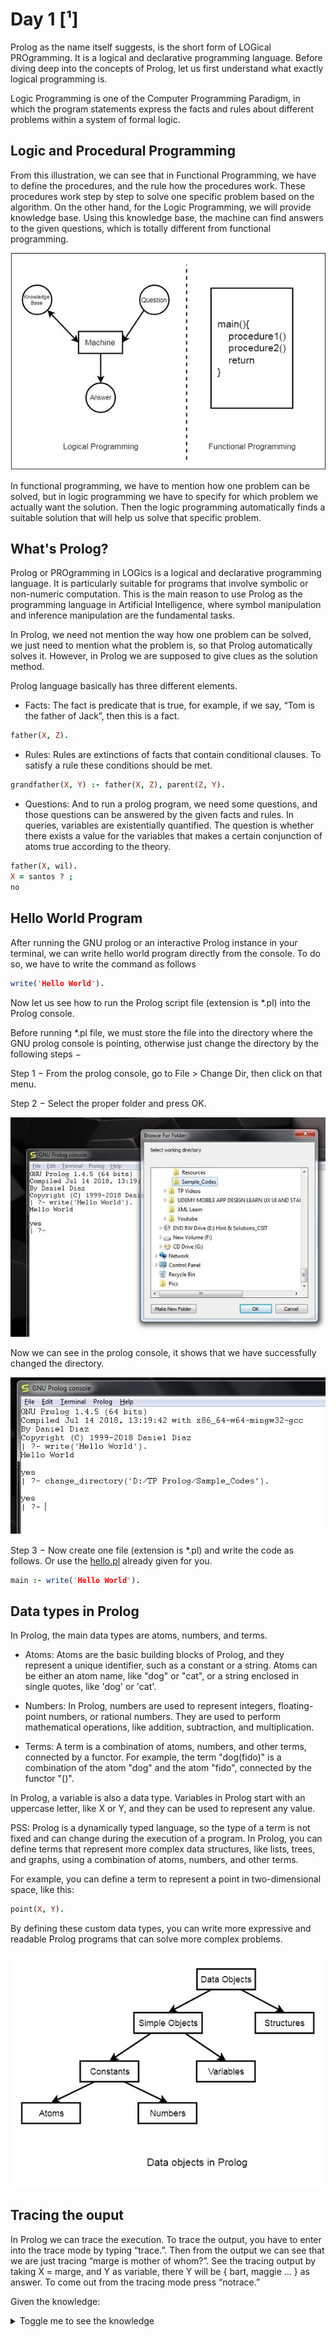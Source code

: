 # Day 1 [¹]

Prolog as the name itself suggests, is the short form of LOGical PROgramming. It is a logical and declarative programming language. Before diving deep into the concepts of Prolog, let us first understand what exactly logical programming is.

Logic Programming is one of the Computer Programming Paradigm, in which the program statements express the facts and rules about different problems within a system of formal logic.


## Logic and Procedural Programming

From this illustration, we can see that in Functional Programming, we have to define the procedures, and the rule how the procedures work. These procedures work step by step to solve one specific problem based on the algorithm. On the other hand, for the Logic Programming, we will provide knowledge base. Using this knowledge base, the machine can find answers to the given questions, which is totally different from functional programming.

![logic-vs-procedural](Img/logic_functional_programming.jpg)

In functional programming, we have to mention how one problem can be solved, but in logic programming we have to specify for which problem we actually want the solution. Then the logic programming automatically finds a suitable solution that will help us solve that specific problem.

## What's Prolog?

Prolog or PROgramming in LOGics is a logical and declarative programming language. It  is particularly suitable for programs that involve symbolic or non-numeric computation. This is the main reason to use Prolog as the programming language in Artificial Intelligence, where symbol manipulation and inference manipulation are the fundamental tasks.

In Prolog, we need not mention the way how one problem can be solved, we just need to mention what the problem is, so that Prolog automatically solves it. However, in Prolog we are supposed to give clues as the solution method.

Prolog language basically has three different elements.

- Facts: The fact is predicate that is true, for example, if we say, “Tom is the father of Jack”, then this is a fact.

```prolog
father(X, Z).
```

- Rules: Rules are extinctions of facts that contain conditional clauses. To satisfy a rule these conditions should be met.

```prolog
grandfather(X, Y) :- father(X, Z), parent(Z, Y).
```

- Questions: And to run a prolog program, we need some questions, and those questions can be answered by the given facts and rules. In queries, variables are existentially quantified. The question is whether there exists a value for the variables that makes a certain conjunction of atoms true according to the theory.

```prolog
father(X, wil).
X = santos ? ;
no
```

## Hello World Program

After running the GNU prolog or an interactive Prolog instance in your terminal, we can write hello world program directly from the console. To do so, we have to write the command as follows

```prolog
write('Hello World').
```

Now let us see how to run the Prolog script file (extension is *.pl) into the Prolog console.

Before running *.pl file, we must store the file into the directory where the GNU prolog console is pointing, otherwise just change the directory by the following steps −

Step 1 − From the prolog console, go to File > Change Dir, then click on that menu.

Step 2 − Select the proper folder and press OK.

![Change directory](Img/select_working_directory.jpg)

Now we can see in the prolog console, it shows that we have successfully changed the directory.

![Prolog console](Img/prolog_console.jpg)

Step 3 − Now create one file (extension is *.pl) and write the code as follows. Or use the [hello.pl](Examples/hello.pl) already given for you.

```prolog
main :- write('Hello World').
```

## Data types in Prolog

In Prolog, the main data types are atoms, numbers, and terms.

- Atoms: Atoms are the basic building blocks of Prolog, and they represent a unique identifier, such as a constant or a string. Atoms can be either an atom name, like "dog" or "cat", or a string enclosed in single quotes, like 'dog' or 'cat'.

- Numbers: In Prolog, numbers are used to represent integers, floating-point numbers, or rational numbers. They are used to perform mathematical operations, like addition, subtraction, and multiplication.

- Terms: A term is a combination of atoms, numbers, and other terms, connected by a functor. For example, the term "dog(fido)" is a combination of the atom "dog" and the atom "fido", connected by the functor "()".

In Prolog, a variable is also a data type. Variables in Prolog start with an uppercase letter, like X or Y, and they can be used to represent any value.

PSS: Prolog is a dynamically typed language, so the type of a term is not fixed and can change during the execution of a program. In Prolog, you can define terms that represent more complex data structures, like lists, trees, and graphs, using a combination of atoms, numbers, and other terms.

For example, you can define a term to represent a point in two-dimensional space, like this:

```prolog
point(X, Y).
```

By defining these custom data types, you can write more expressive and readable Prolog programs that can solve more complex problems.

![Data types](Img/data_objects.jpg)

## Tracing the ouput

In Prolog we can trace the execution. To trace the output, you have to enter into the trace mode by typing “trace.”. Then from the output we can see that we are just tracing “marge is mother of whom?”. See the tracing output by taking X = marge, and Y as variable, there Y will be { bart, maggie ... } as answer. To come out from the tracing mode press “notrace.”

Given the knowledge:

<details>
    <summary>Toggle me to see the knowledge</summary>

```prolog
nen(bart).
nen(milhouse).
nen(lisa).
nen(maggie).
nen(rod).
nen(todd).
nen(ralph).

home(abe).
home(homer).
home(bart).
home(ned).
home(rod).
home(todd).
home(chief_wiggum).
home(ralph).
home(milhouse).
home(mr_burns).
home(smithers).
home(groundskeeper_willie).
home(principal_skinner).

dona(marge).
dona(lisa).
dona(maggie).
dona(maude).
dona(mrs_krabappel).
dona(ms_hoover).
dona(patty).
dona(selma).
dona(jacqueline).

pare(abe, homer).
pare(homer, bart).
pare(homer, lisa).
pare(homer, maggie).
pare(ned, rod).
pare(ned, todd).
pare(chief_wiggum,ralph).

mare(marge, bart).
mare(marge, lisa).
mare(marge, maggie).
mare(jacqueline, marge).
mare(jacqueline, patty).
mare(jacqueline, selma).
mare(maude, rod).
mare(maude, todd).

casat(homer, marge).
casat(ned, maude).

amic(bart, milhouse).
amic(homer, ned).
amic(marge, maude).

viu(homer, adr("Evergreen Terrace", 742, "Springfield")).
viu(ned, adr("Evergreen Terrace", 744, "Springfield")).
```
</details>

[^1]: [tutorialspoint](https://www.tutorialspoint.com/prolog)
